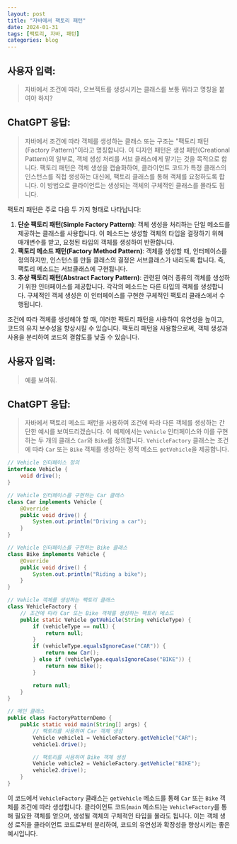 ```yaml
---
layout: post
title: "자바에서 팩토리 패턴"
date: 2024-01-31
tags: [팩토리, 자바, 패턴]
categories: blog
---
```


## 사용자 입력:
> 자바에서 조건에 따라, 오브젝트를 생성시키는 클래스를 보통 뭐라고 명칭을 붙여야 하지?

## ChatGPT 응답:
> 자바에서 조건에 따라 객체를 생성하는 클래스 또는 구조는 "팩토리 패턴(Factory Pattern)"이라고 명칭합니다. 이 디자인 패턴은 생성 패턴(Creational Pattern)의 일부로, 객체 생성 처리를 서브 클래스에게 맡기는 것을 목적으로 합니다. 팩토리 패턴은 객체 생성을 캡슐화하여, 클라이언트 코드가 특정 클래스의 인스턴스를 직접 생성하는 대신에, 팩토리 클래스를 통해 객체를 요청하도록 합니다. 이 방법으로 클라이언트는 생성되는 객체의 구체적인 클래스를 몰라도 됩니다.

팩토리 패턴은 주로 다음 두 가지 형태로 나타납니다:
1. **단순 팩토리 패턴(Simple Factory Pattern)**: 객체 생성을 처리하는 단일 메소드를 제공하는 클래스를 사용합니다. 이 메소드는 생성할 객체의 타입을 결정하기 위해 매개변수를 받고, 요청된 타입의 객체를 생성하여 반환합니다.
2. **팩토리 메소드 패턴(Factory Method Pattern)**: 객체를 생성할 때, 인터페이스를 정의하지만, 인스턴스를 만들 클래스의 결정은 서브클래스가 내리도록 합니다. 즉, 팩토리 메소드는 서브클래스에 구현됩니다.
3. **추상 팩토리 패턴(Abstract Factory Pattern)**: 관련된 여러 종류의 객체를 생성하기 위한 인터페이스를 제공합니다. 각각의 메소드는 다른 타입의 객체를 생성합니다. 구체적인 객체 생성은 이 인터페이스를 구현한 구체적인 팩토리 클래스에서 수행됩니다.

조건에 따라 객체를 생성해야 할 때, 이러한 팩토리 패턴을 사용하여 유연성을 높이고, 코드의 유지 보수성을 향상시킬 수 있습니다. 팩토리 패턴을 사용함으로써, 객체 생성과 사용을 분리하여 코드의 결합도를 낮출 수 있습니다.

## 사용자 입력:
> 예를 보여줘.

## ChatGPT 응답:
> 자바에서 팩토리 메소드 패턴을 사용하여 조건에 따라 다른 객체를 생성하는 간단한 예시를 보여드리겠습니다. 이 예제에서는 `Vehicle` 인터페이스와 이를 구현하는 두 개의 클래스 `Car`와 `Bike`를 정의합니다. `VehicleFactory` 클래스는 조건에 따라 `Car` 또는 `Bike` 객체를 생성하는 정적 메소드 `getVehicle`을 제공합니다.

```java
// Vehicle 인터페이스 정의
interface Vehicle {
    void drive();
}

// Vehicle 인터페이스를 구현하는 Car 클래스
class Car implements Vehicle {
    @Override
    public void drive() {
        System.out.println("Driving a car");
    }
}

// Vehicle 인터페이스를 구현하는 Bike 클래스
class Bike implements Vehicle {
    @Override
    public void drive() {
        System.out.println("Riding a bike");
    }
}

// Vehicle 객체를 생성하는 팩토리 클래스
class VehicleFactory {
    // 조건에 따라 Car 또는 Bike 객체를 생성하는 팩토리 메소드
    public static Vehicle getVehicle(String vehicleType) {
        if (vehicleType == null) {
            return null;
        }
        if (vehicleType.equalsIgnoreCase("CAR")) {
            return new Car();
        } else if (vehicleType.equalsIgnoreCase("BIKE")) {
            return new Bike();
        }

        return null;
    }
}

// 메인 클래스
public class FactoryPatternDemo {
    public static void main(String[] args) {
        // 팩토리를 사용하여 Car 객체 생성
        Vehicle vehicle1 = VehicleFactory.getVehicle("CAR");
        vehicle1.drive();

        // 팩토리를 사용하여 Bike 객체 생성
        Vehicle vehicle2 = VehicleFactory.getVehicle("BIKE");
        vehicle2.drive();
    }
}
```

이 코드에서 `VehicleFactory` 클래스는 `getVehicle` 메소드를 통해 `Car` 또는 `Bike` 객체를 조건에 따라 생성합니다. 클라이언트 코드(`main` 메소드)는 `VehicleFactory`를 통해 필요한 객체를 얻으며, 생성될 객체의 구체적인 타입을 몰라도 됩니다. 이는 객체 생성 로직을 클라이언트 코드로부터 분리하여, 코드의 유연성과 확장성을 향상시키는 좋은 예시입니다.

